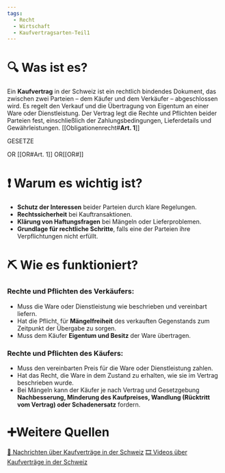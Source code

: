 ```yaml
---
tags:
  - Recht
  - Wirtschaft
  - Kaufvertragsarten-Teil1
---
```

# 🔍 Was ist es?
Ein **Kaufvertrag** in der Schweiz ist ein rechtlich bindendes Dokument, das zwischen zwei Parteien – dem Käufer und dem Verkäufer – abgeschlossen wird. Es regelt den Verkauf und die Übertragung von Eigentum an einer Ware oder Dienstleistung. Der Vertrag legt die Rechte und Pflichten beider Parteien fest, einschließlich der Zahlungsbedingungen, Lieferdetails und Gewährleistungen.
[[Obligationenrecht#**Art. 1**]]

GESETZE

OR [[OR#Art. 1]]
OR[[OR#]]

# ❗ Warum es wichtig ist?
- **Schutz der Interessen** beider Parteien durch klare Regelungen.
- **Rechtssicherheit** bei Kauftransaktionen.
- **Klärung von Haftungsfragen** bei Mängeln oder Lieferproblemen.
- **Grundlage für rechtliche Schritte**, falls eine der Parteien ihre Verpflichtungen nicht erfüllt.

# ⛏ Wie es funktioniert?
### Rechte und Pflichten des Verkäufers:
- Muss die Ware oder Dienstleistung wie beschrieben und vereinbart liefern.
- Hat die Pflicht, für **Mängelfreiheit** des verkauften Gegenstands zum Zeitpunkt der Übergabe zu sorgen.
- Muss dem Käufer **Eigentum und Besitz** der Ware übertragen.

### Rechte und Pflichten des Käufers:
- Muss den vereinbarten Preis für die Ware oder Dienstleistung zahlen.
- Hat das Recht, die Ware in dem Zustand zu erhalten, wie sie im Vertrag beschrieben wurde.
- Bei Mängeln kann der Käufer je nach Vertrag und Gesetzgebung **Nachbesserung, Minderung des Kaufpreises, Wandlung (Rücktritt vom Vertrag) oder Schadenersatz** fordern.

# ➕Weitere Quellen
[📄 Nachrichten über Kaufverträge in der Schweiz](https://www.google.com/search?q=Kaufvertrag+Schweiz&tbm=nws)
[🎞 Videos über Kaufverträge in der Schweiz](https://www.google.com/search?q=Kaufvertrag+Schweiz&tbm=vid)